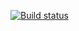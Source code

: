 [![Build status](https://ci.appveyor.com/api/projects/status/05tb2q9gxu0puub5?svg=true)](https://ci.appveyor.com/project/ISeliukov/ahj-dom)
